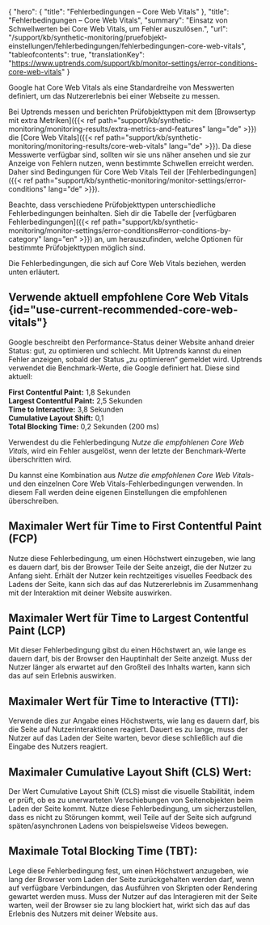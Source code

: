 ﻿{
  "hero": {
    "title": "Fehlerbedingungen – Core Web Vitals"
  },
  "title": "Fehlerbedingungen – Core Web Vitals",
  "summary": "Einsatz von Schwellwerten bei Core Web Vitals, um Fehler auszulösen.",
  "url": "/support/kb/synthetic-monitoring/pruefobjekt-einstellungen/fehlerbedingungen/fehlerbedingungen-core-web-vitals",
  "tableofcontents": true,
  "translationKey": "https://www.uptrends.com/support/kb/monitor-settings/error-conditions-core-web-vitals"
}

Google hat Core Web Vitals als eine Standardreihe von Messwerten definiert, um das Nutzererlebnis bei einer Webseite zu messen.

Bei Uptrends messen und berichten Prüfobjekttypen mit dem [Browsertyp mit extra Metriken]({{< ref path="support/kb/synthetic-monitoring/monitoring-results/extra-metrics-and-features" lang="de" >}}) die [Core Web Vitals]({{< ref path="support/kb/synthetic-monitoring/monitoring-results/core-web-vitals" lang="de" >}}). Da diese Messwerte verfügbar sind, sollten wir sie uns näher ansehen und sie zur Anzeige von Fehlern nutzen, wenn bestimmte Schwellen erreicht werden. Daher sind Bedingungen für Core Web Vitals Teil der [Fehlerbedingungen]({{< ref path="support/kb/synthetic-monitoring/monitor-settings/error-conditions" lang="de" >}}).

Beachte, dass verschiedene Prüfobjekttypen unterschiedliche Fehlerbedingungen beinhalten. Sieh dir die Tabelle der [verfügbaren Fehlerbedingungen]({{< ref path="support/kb/synthetic-monitoring/monitor-settings/error-conditions#error-conditions-by-category" lang="en" >}}) an, um herauszufinden, welche Optionen für bestimmte Prüfobjekttypen möglich sind.

Die Fehlerbedingungen, die sich auf Core Web Vitals beziehen, werden unten erläutert.

## Verwende aktuell empfohlene Core Web Vitals {id="use-current-recommended-core-web-vitals"}

Google beschreibt den Performance-Status deiner Website anhand dreier Status: gut, zu optimieren und schlecht.
Mit Uptrends kannst du einen Fehler anzeigen, sobald der Status „zu optimieren“ gemeldet wird. Uptrends verwendet die Benchmark-Werte, die Google definiert hat. Diese sind aktuell:

**First Contentful Paint:** 1,8 Sekunden  
**Largest Contentful Paint:** 2,5 Sekunden  
**Time to Interactive:** 3,8 Sekunden  
**Cumulative Layout Shift:** 0,1  
**Total Blocking Time:** 0,2 Sekunden (200 ms)  

Verwendest du die Fehlerbedingung *Nutze die empfohlenen Core Web Vitals*, wird ein Fehler ausgelöst, wenn der letzte der Benchmark-Werte überschritten wird.

Du kannst eine Kombination aus *Nutze die empfohlenen Core Web Vitals*- und den einzelnen Core Web Vitals-Fehlerbedingungen verwenden. In diesem Fall werden deine eigenen Einstellungen die empfohlenen überschreiben.

## Maximaler Wert für Time to First Contentful Paint (FCP)

Nutze diese Fehlerbedingung, um einen Höchstwert einzugeben, wie lang es dauern darf, bis der Browser Teile der Seite anzeigt, die der Nutzer zu Anfang sieht. Erhält der Nutzer kein rechtzeitiges visuelles Feedback des Ladens der Seite, kann sich das auf das Nutzererlebnis im Zusammenhang mit der Interaktion mit deiner Website auswirken.

## Maximaler Wert für Time to Largest Contentful Paint (LCP)

Mit dieser Fehlerbedingung gibst du einen Höchstwert an, wie lange es dauern darf, bis der Browser den Hauptinhalt der Seite anzeigt. Muss der Nutzer länger als erwartet auf den Großteil des Inhalts warten, kann sich das auf sein Erlebnis auswirken.

## Maximaler Wert für Time to Interactive (TTI):

Verwende dies zur Angabe eines Höchstwerts, wie lang es dauern darf, bis die Seite auf Nutzerinteraktionen reagiert. Dauert es zu lange, muss der Nutzer auf das Laden der Seite warten, bevor diese schließlich auf die Eingabe des Nutzers reagiert.

## Maximaler Cumulative Layout Shift (CLS) Wert:

Der Wert Cumulative Layout Shift (CLS) misst die visuelle Stabilität, indem er prüft, ob es zu unerwarteten Verschiebungen von Seitenobjekten beim Laden der Seite kommt. Nutze diese Fehlerbedingung, um sicherzustellen, dass es nicht zu Störungen kommt, weil Teile auf der Seite sich aufgrund späten/asynchronen Ladens von beispielsweise Videos bewegen.

## Maximale Total Blocking Time (TBT):

Lege diese Fehlerbedingung fest, um einen Höchstwert anzugeben, wie lang der Browser vom Laden der Seite zurückgehalten werden darf, wenn auf verfügbare Verbindungen, das Ausführen von Skripten oder Rendering gewartet werden muss. Muss der Nutzer auf das Interagieren mit der Seite warten, weil der Browser sie zu lang blockiert hat, wirkt sich das auf das Erlebnis des Nutzers mit deiner Website aus.
